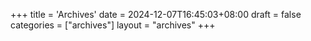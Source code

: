 +++
title = 'Archives'
date = 2024-12-07T16:45:03+08:00
draft = false
categories = ["archives"]
layout = "archives"
+++